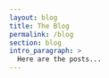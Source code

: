 ```yaml
---
layout: blog
title: The Blog
permalink: /blog
section: blog
intro_paragraph: >
  Here are the posts...
---
```

